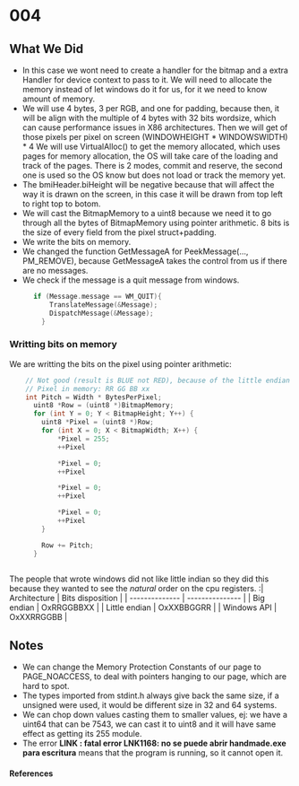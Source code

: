 # 004
## What We Did 
-  In this case we wont need to create a handler for the bitmap and a extra Handler for device context to pass to it. We will need to allocate the  memory instead of let windows do it for us, for it we need to know amount of memory.
- We will use 4 bytes, 3 per RGB, and one for padding, because then, it will be align with the multiple of 4 bytes with 32 bits wordsize, which can cause performance issues in X86 architectures. Then we will get of those pixels per pixel on screen (WINDOWHEIGHT * WINDOWSWIDTH) * 4
  We will use VirtualAlloc() to get the memory allocated, which uses pages for memory allocation, the OS will take care of the loading and track of the pages. There is 2 modes, commit and reserve, the second one is used so the OS know but does not load or track the memory yet.
- The bmiHeader.biHeight will be negative because that will affect the way it is drawn on the screen, in this case it will be drawn from top left to right top to botom.
- We will cast the BitmapMemory to a uint8 because we need it to go through all the bytes of BitmapMemory using pointer arithmetic. 8 bits is the size of every field from the pixel struct+padding.
- We write the bits on memory.
- We changed the function GetMessageA for PeekMessage(..., PM_REMOVE), because GetMessageA takes the control from us if there are no messages.
- We check if the message is a quit message from windows. 
```C
	  if (Message.message == WM_QUIT){
          TranslateMessage(&Message);
          DispatchMessage(&Message);
	    }
```

### Writting bits on memory
We are writting the bits on the pixel using pointer arithmetic:
```C
    // Not good (result is BLUE not RED), because of the little endian architecture.
    // Pixel in memory: RR GG BB xx
    int Pitch = Width * BytesPerPixel;
      uint8 *Row = (uint8 *)BitmapMemory;
      for (int Y = 0; Y < BitmapHeight; Y++) {
        uint8 *Pixel = (uint8 *)Row;
        for (int X = 0; X < BitmapWidth; X++) {
            *Pixel = 255;
            ++Pixel

            *Pixel = 0;
            ++Pixel

            *Pixel = 0;
            ++Pixel

            *Pixel = 0;
            ++Pixel
        }

        Row += Pitch;
      }
 
```
The people that wrote windows did not like little indian so they did this because they wanted to see the *natural* order on the cpu registers.
:| Architecture  | Bits disposition |
| -------------- | --------------- |
| Big endian | OxRRGGBBXX |
| Little endian | OxXXBBGGRR |
| Windows API | OxXXRRGGBB |




## Notes
- We can change the Memory Protection Constants of our page to PAGE_NOACCESS, to deal with pointers hanging to our page, which are hard to spot.
- The types imported from stdint.h always give back the same size, if a unsigned were used, it would be different size in 32 and 64 systems.
- We can chop down values casting them to smaller values, ej: we have a uint64 that can be 7543, we can cast it to uint8 and it will have same effect as getting its 255 module.
- The error **LINK : fatal error LNK1168: no se puede abrir handmade.exe para escritura** means that the program is running, so it cannot open it. 

#### References 

